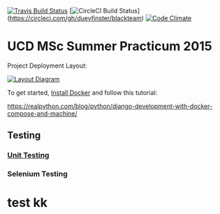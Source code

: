 [![Travis Build Status](https://magnum.travis-ci.com/dueyfinster/blackteam.svg?token=1Uqqx7ns9sdiXTgVTQTB&branch=master)](https://magnum.travis-ci.com/dueyfinster/blackteam.svg?token=1Uqqx7ns9sdiXTgVTQTB&branch=master) 
[![CircleCI Build Status](https://circleci.com/gh/dueyfinster/blackteam.png?style=shield&circle-token=2ee11936cb917c8c59911929eaeeaff3b90c6025)] (https://circleci.com/gh/dueyfinster/blackteam) 
[![Code Climate](https://codeclimate.com/repos/5565cbb169568055fe018f02/badges/0ccdae339a29dca5a244/gpa.svg)](https://codeclimate.com/repos/5565cbb169568055fe018f02/feed)


# UCD MSc Summer Practicum 2015 
Project Deployment Layout:

[![Layout Diagram](https://realpython.com/images/blog_images/dockerizing-django/container-stack.png)](https://realpython.com/images/blog_images/dockerizing-django/container-stack.png)


To get started, [Install Docker](https://github.com/dueyfinster/blackteam/wiki/Install-Docker) and follow this tutorial:

https://realpython.com/blog/python/django-development-with-docker-compose-and-machine/

## Testing
### [Unit Testing](https://github.com/dueyfinster/blackteam/wiki/Unit-Testing)
### Selenium Testing


# test kk
